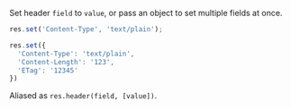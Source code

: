 Set header `field` to `value`, or pass an object to set multiple fields at once.

```js
res.set('Content-Type', 'text/plain');

res.set({
  'Content-Type': 'text/plain',
  'Content-Length': '123',
  'ETag': '12345'
})
```

Aliased as `res.header(field, [value])`.
